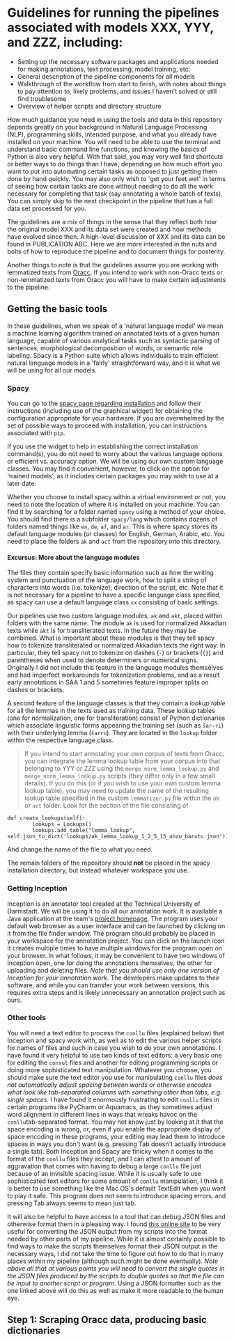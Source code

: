 # Guidelines for running the pipelines associated with models XXX, YYY, and ZZZ, including:

* Setting up the necessary software packages and applications needed for making annotations, text processing, model training, etc.
* General description of the pipeline components for all models
* Walkthrough of the workflow from start to finish, with notes about things to pay attention to, likely problems, and issues I haven't solved or still find troublesome
* Overview of helper scripts and directory structure

How much guidance you need in using the tools and data in this repository depends greatly on your background in Natural Language Processing (NLP), programming skills, intended purpose, and what you already have installed on your machine. You will need to be able to use the terminal and understand basic command line functions, and knowing the basics of Python is also very helpful. With that said, you may very well find shortcuts or better ways to do things than I have, depending on how much effort you want to put into automating certain tasks as opposed to just getting them done by hand quickly. You may also only wish to 'get your feet wet' in terms of seeing how certain tasks are done without needing to do all the work necessary for completing that task (say annotating a whole batch of texts). You can simply skip to the next checkpoint in the pipeline that has a full data set processed for you.

The guidelines are a mix of things in the sense that they reflect both how the original model XXX and its data set were created and how methods have evolved since then. A high-level discussion of XXX and its data can be found in PUBLICATION ABC. Here we are more interested in the nuts and bolts of how to reproduce the pipeline and to document things for posterity. 

Another things to note is that the guidelines assume you are working with lemmatized texts from [Oracc](http://oracc.museum.upenn.edu/). If you intend to work with non-Oracc texts or non-lemmatized texts from Oracc you will have to make certain adjustments to the pipeline. 

## Getting the basic tools

In these guidelines, when we speak of a 'natural language model' we mean a machine learning algorithm trained on annotated texts of a given human language, capable of various analytical tasks such as syntactic parsing of sentences, morphological decomposition of words, or semantic role labeling. Spacy is a Python suite which allows individuals to train efficient natural language models in a 'fairly' straightforward way, and it is what we will be using for all our models. 

### Spacy

You can go to the [spacy page regarding installation](https://spacy.io/usage) and follow their instructions (including use of the graphical widget) for obtaining the configuration appropriate for your hardware. If you are overwhelmed by the set of possible ways to proceed with installation, you can instructions associated with ```pip```.  

If you use the widget to help in establishing the correct installation command(s), you do not need to worry about the various language options or efficient vs. accuracy option. We will be using our own custom language classes. You may find it convenient, however, to click on the option for 'trained models', as it includes certain packages you may wish to use at a later date.

Whether you choose to install spacy within a virtual environment or not, you need to note the location of where it is installed on your machine. You can find it by searching for a folder named ```spacy``` using a method of your choice. You should find there is a subfolder ```spacy/lang``` which contains dozens of folders named things like ```en```, ```de```, ```af```, and ```ar```. This is where spacy stores its default language modules (or classes) for English, German, Arabic, etc. You need to place the folders ```ak``` and ```act``` from the repository into this directory.

#### Excursus: More about the language modules

The files they contain specify basic information such as how the writing system and punctuation of the language work, how to split a string of characters into words (i.e. tokenize), direction of the script, etc. Note that it is not necessary for a pipeline to have a specific language class specified, as spacy can use a default language class ```xx``` consisting of basic settings. 

Our pipelines use two custom language modules, ```ak``` and ```akt```, placed within folders with the same name. The module ```ak``` is used for normalized Akkadian texts while ```akt``` is for transliterated texts. In the future they may be combined. What is important about these modules is that they tell spacy how to tokenize transliterated or normalized Akkadian texts the right way. In particular, they tell spacy not to tokenize on dashes (```-```) or brackets (```{}```) and parentheses when used to denote determiners or numerical signs. Originally I did not include this feature in the language modules themselves and had imperfect workarounds for tokenization problems, and as a result early annotations in SAA 1 and 5 sometimes feature improper splits on dashes or brackets. 

A second feature of the language classes is that they contain a *lookup table* for all the lemmas in the texts used as training data. These lookup tables (one for normalization, one for transliteration) consist of Python dictionaries which associate linguistic forms appearing the training set (such as ```šar-ri```) with their underlying lemma (```šarru```). They are located in the ```lookup``` folder within the respective language class. 

> If you intend to start annotating your own corpus of texts from Oracc, you can integrate the lemma lookup table from your corpus into that belonging to YYY or ZZZ using the ```merge_norm_lemma_lookup.py``` and ```merge_norm_lemma_lookup.py``` scripts (they differ only in a few small details). If you do this (or if you wish to use your own custom lemma lookup table), you may need to update the name of the resulting lookup table specified in the custom ```lemmatizer.py``` file within the ```ak``` or ```act``` folder. Look for the section of the file consisting of

``` 
def create_lookups(self): 
        lookups = Lookups()
        lookups.add_table("lemma_lookup", self.json_to_dict('lookups/ak_lemma_lookup_1_2_5_15_anzu_barutu.json'))
```  

And change the name of the file to what you need.  

The remain folders of the repository should **not** be placed in the spacy installation directory, but instead whatever workspace you use.

### Getting Inception

Inception is an annotator tool created at the Technical University of Darmstadt. We will be using it to do all our annotation work. It is available a Java application at the team's [project homepage](https://inception-project.github.io/). The program uses your default web browser as a user interface and can be launched by clicking on it from the file finder window. The program should probably be placed in your workspace for the annotation project. You can click on the launch icon it creates multiple times to have multiple windows for the program open on your browser. In what follows, it may be convenient to have two windows of Inception open, one for doing the annotations themselves, the other for uploading and deleting files. *Note that you should use only one version of Inception for your annotation work.* The developers make updates to their software, and while you can transfer your work between versions, this requires extra steps and is likely unnecessary an annotation project such as ours. 

### Other tools

You will need a text editor to process the ```conllu``` files (explained below) that Inception and spacy work with, as well as to edit the various helper scripts for names of files and such in case you wish to do your own annotations. I have found it very helpful to use two kinds of text editors: a very basic one for editing the ```consul``` files and another for editing programming scripts or doing more sophisticated text manipulation. Whatever you choose, you should make sure the text editor you use for manipulating ```conllu``` files *does not automatically adjust spacing between words or otherwise encodes what look like tab-separated columns with something other than tabs, e.g. single spaces*. I have found it enormously frustrating to edit ```conllu``` files in certain programs like PyCharm or Aquamacs, as they sometimes adjust word alignment in different lines in ways that wreaks havoc on the ```conllu```tab-separated format. You may not know just by looking at it that the space encoding is wrong, or, even if you enable the appropriate display of space encoding in these programs, your editing may lead them to introduce spaces in ways you don't want (e.g. pressing Tab doesn't actually introduce a single tab). Both Inception and Spacy are finicky when it comes to the format of the ```conllu``` files they accept, and I can attest to amount of aggravation that comes with having to debug a large ```conllu``` file just because of an invisible spacing issue. While it is usually safe to use sophisticated text editors for some amount of ```conllu``` manipulation, I think it is better to use something like the Mac OS's default TextEdit when you want to play it safe. This program does not seem to introduce spacing errors, and pressing Tab always seems to mean just tab.

It will also be helpful to have access to a tool that can debug JSON files and otherwise format them in a pleasing way. I found [this online site](https://jsonformatter.curiousconcept.com/) to be very useful for converting the JSON output from my scripts into the format needed by other parts of my pipeline. While it is almost certainly possible to find ways to make the scripts themselves format their JSON output in the necessary ways, I did not take the time to figure out how to do that in many places within my pipeline (although such might be done eventually). *Note above all that at various points you will need to convert the single quotes in the JSON files produced by the scripts to double quotes so that the file can be input to another script or program*. Using a JSON formatter such as the one linked above will do this as well as make it more readable to the human eye.

## Step 1: Scraping Oracc data, producing basic dictionaries    

  